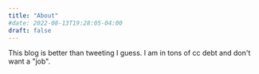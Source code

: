 ```yaml
---
title: "About"
#date: 2022-08-13T19:28:05-04:00
draft: false
---
```

This blog is better than tweeting I guess. I am in tons of cc debt and don't want a "job".
